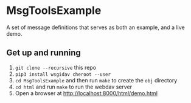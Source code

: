 # MsgToolsExample
A set of message definitions that serves as both an example, and a live demo.


## Get up and running

1. `git clone --recursive` this repo
2. `pip3 install wsgidav cheroot --user`
3. `cd MsgToolsExample` and then run `make` to create the `obj` directory
4. `cd html` and run `make` to run the webdav server
5. Open a browser at [http://localhost:8000/html/demo.html](http://localhost:8000/html/demo.html)
